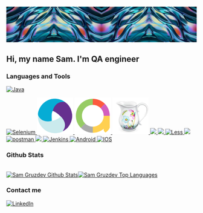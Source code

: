 [![Header](https://github.com/SamGruzdev/samgruzdev/blob/main/assets/Header_3.png)](http://samgruzdev.ru/)

<h2 align="left">Hi, my name Sam. I'm QA engineer</h2>

### Languages and Tools

<a href="https://www.java.com" target="_blank"> <img src="https://img.icons8.com/color/48/000000/java-coffee-cup-logo.png" alt="Java"/> </a>
<!-- <a href="https://cucumber.io/" target="_blank"> <img src="https://github.com/SamGruzdev/samgruzdev/blob/main/assets/cucumber.svg" alt="Cucumber" width="48" height="48"/> </a> -->
<a href="https://www.selenium.dev/" target="_blank"> <img src="https://img.icons8.com/ios-filled/50/4a90e2/selenium-test-automation.png" alt="Selenium"/> </a>
<a href="https://appium.io/" target="_blank"> <img src="https://github.com/SamGruzdev/samgruzdev/blob/main/assets/appium.svg" alt="Appium"/> </a>
<a href="https://docs.qameta.io/allure/" target="_blank"> <img src="https://github.com/SamGruzdev/samgruzdev/blob/main/assets/allure.svg" alt="Allure"/> </a>
<a href="https://www.charlesproxy.com/" target="_blank"> <img src="https://github.com/SamGruzdev/samgruzdev/blob/main/assets/charles.svg" alt="Charles"/> </a>
<a href="https://ru.wikipedia.org/wiki/HTML" target="_blank"> <img src="https://img.icons8.com/color/48/000000/html-5.png"/> </a>
<a href="https://ru.wikipedia.org/wiki/CSS" target="_blank"> <img src="https://img.icons8.com/color/48/000000/css3.png"/> </a>
<a href="https://lesscss.org/" target="_blank"> <img src="https://img.icons8.com/windows/32/000000/less-logo.png" alt="Less" width="45" height="45"/> </a>
<a style="padding-right:8px;" href="https://www.mysql.com/" target="_blank"> <img src="https://img.icons8.com/fluent/50/000000/mysql-logo.png"/> </a>
<a href="https://postman.com" target="_blank"> <img src="https://www.vectorlogo.zone/logos/getpostman/getpostman-icon.svg" alt="postman" width="45" height="45"/> </a>
<a href="https://git-scm.com/" target="_blank"> <img src="https://img.icons8.com/color/48/000000/git.png"/> </a>
<a href="https://www.jenkins.io" target="_blank"> <img src="https://www.vectorlogo.zone/logos/jenkins/jenkins-icon.svg" alt="Jenkins" width="48" height="48"/> </a>
<a href="https://www.android.com/intl/ru_ru/" target="_blank"> <img src="https://img.icons8.com/fluency/48/000000/android.png" alt="Android" width="48" height="48"/> </a>
<a href="https://ru.wikipedia.org/wiki/IOS" target="_blank"> <img src="https://img.icons8.com/color/48/4a90e2/ios-logo.png" alt="IOS" width="48" height="48"/> </a>

### Github Stats

<br/>
<a href="https://github.com/SamGruzdev/github-readme-stats"><img alt="Sam Gruzdev Github Stats" src="https://github-readme-stats.vercel.app/api?username=SamGruzdev&show_icons=true&count_private=true&theme=react&hide_border=true&bg_color=0D1117" /></a><a href="https://github.com/SamGruzdev/github-readme-stats"><img alt="Sam Gruzdev Top Languages" src="https://github-readme-stats.vercel.app/api/top-langs/?username=SamGruzdev&langs_count=8&count_private=true&layout=compact&theme=react&hide_border=true&bg_color=0D1117" /></a>
<br/>

### Contact me

<a href="https://www.linkedin.com/in/samgruzdev/" target="_blank"> <img src="https://img.icons8.com/color/48/000000/linkedin.png" alt="LinkedIn" width="48" height="48"/> </a>
